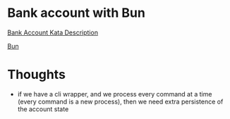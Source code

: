 # Bank account with Bun

[Bank Account Kata Description](https://sammancoaching.org/kata_descriptions/bank_account.html)

[Bun](https://bun.sh/)

# Thoughts

-   if we have a cli wrapper, and we process every command at a time (every command is a new process), then we need extra persistence of the account state

